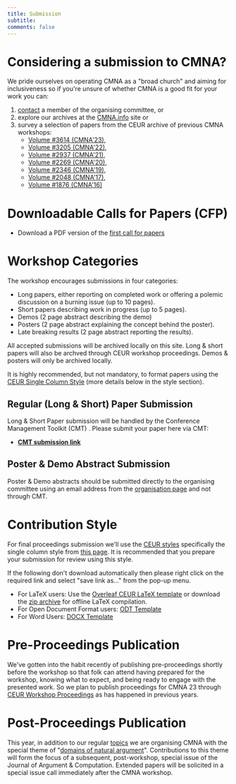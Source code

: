 ```yaml
---
title: Submission 
subtitle: 
comments: false
---
```


# Considering a submission to CMNA?

We pride ourselves on operating CMNA as a "broad church" and aiming for inclusiveness so if you're unsure of whether CMNA is a good fit for your work you can:

1. [contact](/cmna24/organisation/) a member of the organising committee, or 
2. explore our archives at the [CMNA.info](http://cmna.info) site or 
3. survey a selection of papers from the CEUR archive of previous CMNA workshops:
    * [Volume #3614 (CMNA'23)](https://ceur-ws.org/Vol-3614/),
    * [Volume #3205 (CMNA'22)](https://ceur-ws.org/Vol-3205/),
    * [Volume #2937 (CMNA'21)](https://ceur-ws.org/Vol-2937/), 
    * [Volume #2269 (CMNA'20)](https://ceur-ws.org/Vol-2669/), 
    * [Volume #2346 (CMNA'19)](https://ceur-ws.org/Vol-2346/), 
    * [Volume #2048 (CMNA'17)](https://ceur-ws.org/Vol-2048/), 
    * [Volume #1876 (CMNA'16)](https://ceur-ws.org/Vol-1876/)

# Downloadable Calls for Papers (CFP)

* Download a PDF version of the [first call for papers](/cmna24/assets/cfp/cfp1.pdf) 
<!--* Download a PDF version of the [second call for papers](/cmna23/assets/cfp/cfp2.pdf)
* Download a PDF version of the [third call for papers](/cmna23/assets/cfp/cfp3.pdf)
* Download a PDF version of the [fourth call for papers](/cmna23/assets/cfp/cfp4.pdf)-->

# Workshop Categories

The workshop encourages submissions in four categories:

* Long papers, either reporting on completed work or offering a polemic discussion on a burning issue (up to 10 pages).
* Short papers describing work in progress (up to 5 pages).
* Demos (2 page abstract describing the demo)
* Posters (2 page abstract explaining the concept behind the poster).
* Late breaking results (2 page abstract reporting the results).

All accepted submissions will be archived locally on this site. Long & short papers will also be archved through CEUR workshop proceedings. Demos & posters will only be archived locally.

It is highly recommended, but not mandatory, to format papers using the [CEUR Single Column Style](http://ceur-ws.org/Vol-XXX/) (more details below in the style section). 

## Regular (Long & Short) Paper Submission

Long & Short Paper submission will be handled by the Conference Management Toolkit (CMT) . Please submit your paper here via CMT:

* **[CMT submission link](#)**

<!--* https://easychair.org/conferences/?conf=cmna23-->

## Poster & Demo Abstract Submission

Poster & Demo abstracts should be submitted directly to the organising committee using an email address from the [organisation page](/cmna24/organisation) and not through CMT.


# Contribution Style 

For final proceedings submission we'll use the [CEUR styles](https://ceurws.wordpress.com/2020/03/31/ceurws-publishes-ceurart-paper-style/) specifically the single column style from [this page](http://ceur-ws.org/Vol-XXX/). It is recommended that you prepare your submission for review using this style.

If the following don't download automatically then please right click on the required link and select "save link as..." from the pop-up menu.

* For LaTeX users: Use the [Overleaf CEUR LaTeX template](https://www.overleaf.com/latex/templates/template-for-submissions-to-ceur-workshop-proceedings-ceur-ws-dot-org/hpvjjzhjxzjk) or download the [zip archive](http://ceur-ws.org/Vol-XXX/CEURART.zip) for offline LaTeX compilation.
* For Open Document Format users: [ODT Template](http://ceur-ws.org/Vol-XXX/CEUR-Template-1col.odt)
* For Word Users: [DOCX Template](http://ceur-ws.org/Vol-XXX/CEUR-Template-1col.docx)


# Pre-Proceedings Publication

We've gotten into the habit recently of publishing pre-proceedings shortly before the workshop so that folk can attend having prepared for the workshop, knowing what to expect, and being ready to engage with the presented work. So we plan to publish proceedings for CMNA 23 through [CEUR Workshop Proceedings](http://ceur-ws.org/) as has happened in previous years. 

# Post-Proceedings Publication

<!--Periodically we publish a collection of papers from recent CMNA events. It is coming time to do so again...-->
This year, in addition to our regular [topics](/cmna24/topics/) we are organising CMNA with the special theme of "[domains of natural argument](/cmna24/topics/#special-theme)". Contributions to this theme will form the focus of a subsequent, post-workshop, special issue of the Journal of Argument & Computation. Extended papers will be solicited in a special issue call immediately after the CMNA workshop.
